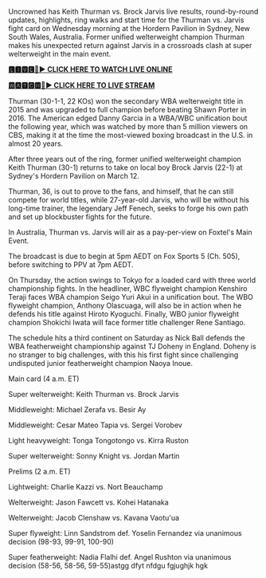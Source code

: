Uncrowned has Keith Thurman vs. Brock Jarvis live results, round-by-round updates, highlights, ring walks and start time for the Thurman vs. Jarvis fight card on Wednesday morning at the Hordern Pavilion in Sydney, New South Wales, Australia. Former unified welterweight champion Thurman makes his unexpected return against Jarvis in a crossroads clash at super welterweight in the main event.

**[🅻🅸🆅🅴🔴▶️ CLICK HERE TO WATCH LIVE ONLINE](https://t.co/eVlU2aQPpZ)**

**[🆆🅰🆃🅲🅷🔴▶️ CLICK HERE TO LIVE STREAM](https://t.co/eVlU2aQPpZ)**

Thurman (30-1-1, 22 KOs) won the secondary WBA welterweight title in 2015 and was upgraded to full champion before beating Shawn Porter in 2016. The American edged Danny Garcia in a WBA/WBC unification bout the following year, which was watched by more than 5 million viewers on CBS, making it at the time the most-viewed boxing broadcast in the U.S. in almost 20 years.

After three years out of the ring, former unified welterweight champion Keith Thurman (30-1) returns to take on local boy Brock Jarvis (22-1) at Sydney's Hordern Pavilion on March 12.

Thurman, 36, is out to prove to the fans, and himself, that he can still compete for world titles, while 27-year-old Jarvis, who will be without his long-time trainer, the legendary Jeff Fenech, seeks to forge his own path and set up blockbuster fights for the future.

In Australia, Thurman vs. Jarvis will air as a pay-per-view on Foxtel's Main Event.

The broadcast is due to begin at 5pm AEDT on Fox Sports 5 (Ch. 505), before switching to PPV at 7pm AEDT.

On Thursday, the action swings to Tokyo for a loaded card with three world championship fights. In the headliner, WBC flyweight champion Kenshiro Teraji faces WBA champion Seigo Yuri Akui in a unification bout. The WBO flyweight champion, Anthony Olascuaga, will also be in action when he defends his title against Hiroto Kyoguchi. Finally, WBO junior flyweight champion Shokichi Iwata will face former title challenger Rene Santiago.

The schedule hits a third continent on Saturday as Nick Ball defends the WBA featherweight championship against TJ Doheny in England. Doheny is no stranger to big challenges, with this his first fight since challenging undisputed junior featherweight champion Naoya Inoue.

Main card (4 a.m. ET)

Super welterweight: Keith Thurman vs. Brock Jarvis

Middleweight: Michael Zerafa vs. Besir Ay

Middleweight: Cesar Mateo Tapia vs. Sergei Vorobev

Light heavyweight: Tonga Tongotongo vs. Kirra Ruston

Super welterweight: Sonny Knight vs. Jordan Martin

Prelims (2 a.m. ET)

Lightweight: Charlie Kazzi vs. Nort Beauchamp

Welterweight: Jason Fawcett vs. Kohei Hatanaka

Welterweight: Jacob Clenshaw vs. Kavana Vaotu'ua

Super flyweight: Linn Sandstrom def. Yoselin Fernandez via unanimous decision (98-93, 99-91, 100-90)

Super featherweight: Nadia Flalhi def. Angel Rushton via unanimous decision (58-56, 58-56, 59-55)astgg dfyt nfdgu fgjughjk hgk
